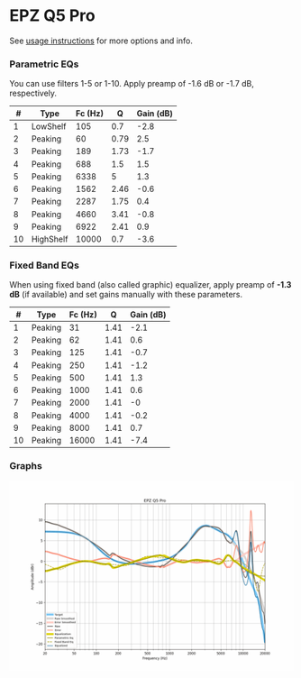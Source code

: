 # EPZ Q5 Pro
See [usage instructions](https://github.com/jaakkopasanen/AutoEq#usage) for more options and info.

### Parametric EQs
You can use filters 1-5 or 1-10. Apply preamp of -1.6 dB or -1.7 dB, respectively.

|   # | Type      |   Fc (Hz) |    Q |   Gain (dB) |
|-----|-----------|-----------|------|-------------|
|   1 | LowShelf  |       105 | 0.7  |        -2.8 |
|   2 | Peaking   |        60 | 0.79 |         2.5 |
|   3 | Peaking   |       189 | 1.73 |        -1.7 |
|   4 | Peaking   |       688 | 1.5  |         1.5 |
|   5 | Peaking   |      6338 | 5    |         1.3 |
|   6 | Peaking   |      1562 | 2.46 |        -0.6 |
|   7 | Peaking   |      2287 | 1.75 |         0.4 |
|   8 | Peaking   |      4660 | 3.41 |        -0.8 |
|   9 | Peaking   |      6922 | 2.41 |         0.9 |
|  10 | HighShelf |     10000 | 0.7  |        -3.6 |

### Fixed Band EQs
When using fixed band (also called graphic) equalizer, apply preamp of **-1.3 dB** (if available) and set gains manually with these parameters.

|   # | Type    |   Fc (Hz) |    Q |   Gain (dB) |
|-----|---------|-----------|------|-------------|
|   1 | Peaking |        31 | 1.41 |        -2.1 |
|   2 | Peaking |        62 | 1.41 |         0.6 |
|   3 | Peaking |       125 | 1.41 |        -0.7 |
|   4 | Peaking |       250 | 1.41 |        -1.2 |
|   5 | Peaking |       500 | 1.41 |         1.3 |
|   6 | Peaking |      1000 | 1.41 |         0.6 |
|   7 | Peaking |      2000 | 1.41 |        -0   |
|   8 | Peaking |      4000 | 1.41 |        -0.2 |
|   9 | Peaking |      8000 | 1.41 |         0.7 |
|  10 | Peaking |     16000 | 1.41 |        -7.4 |

### Graphs
![](./EPZ%20Q5%20Pro.png)
